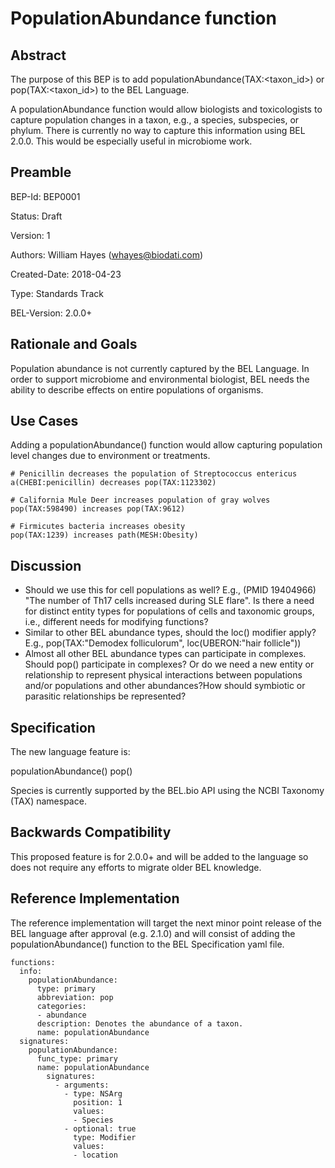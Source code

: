 # PopulationAbundance function

## Abstract

The purpose of this BEP is to add populationAbundance(TAX:<taxon_id>) or pop(TAX:<taxon_id>) to the BEL Language. 

A populationAbundance function would allow biologists and toxicologists to capture population changes in a taxon, e.g., a species, subspecies, or phylum. There is currently no way to capture this information using BEL 2.0.0. This would be especially useful in microbiome work.

## Preamble

BEP-Id: BEP0001

Status: Draft

Version: 1

Authors: William Hayes (whayes@biodati.com)

Created-Date: 2018-04-23

Type: Standards Track

BEL-Version: 2.0.0+

## Rationale and Goals

Population abundance is not currently captured by the BEL Language. In order to support microbiome and environmental biologist, BEL needs the ability to describe effects on entire populations of organisms.

## Use Cases

Adding a populationAbundance() function would allow capturing population level changes due to environment or treatments. 

    # Penicillin decreases the population of Streptococcus entericus
    a(CHEBI:penicillin) decreases pop(TAX:1123302) 
  
    # California Mule Deer increases population of gray wolves
    pop(TAX:598490) increases pop(TAX:9612)
  
    # Firmicutes bacteria increases obesity
    pop(TAX:1239) increases path(MESH:Obesity)
 
## Discussion

* Should we use this for cell populations as well? E.g., (PMID 19404966) "The number of Th17 cells increased during SLE flare". Is there a need for distinct entity types for populations of cells and taxonomic groups, i.e., different needs for modifying functions?
* Similar to other BEL abundance types, should the loc() modifier apply? E.g., pop(TAX:"Demodex folliculorum", loc(UBERON:"hair follicle"))
* Almost all other BEL abundance types can participate in complexes. Should pop() participate in complexes? Or do we need a new entity or relationship to represent physical interactions between populations and/or populations and other abundances?How should symbiotic or parasitic relationships be represented?

## Specification

The new language feature is:

  populationAbundance(<Taxon>)
  pop(<Taxon>)
  
  Species is currently supported by the BEL.bio API using the NCBI Taxonomy (TAX) namespace.

## Backwards Compatibility

This proposed feature is for 2.0.0+ and will be added to the language so does not require any efforts to migrate older BEL knowledge.

## Reference Implementation

The reference implementation will target the next minor point release of the BEL language after approval (e.g. 2.1.0) and will consist of adding the populationAbundance() function to the BEL Specification yaml file.

    functions:
      info:
        populationAbundance:
          type: primary
          abbreviation: pop
          categories:
          - abundance
          description: Denotes the abundance of a taxon.     
          name: populationAbundance
      signatures:
        populationAbundance:
          func_type: primary
          name: populationAbundance
            signatures:
              - arguments:
                - type: NSArg
                  position: 1
                  values:
                  - Species
                - optional: true
                  type: Modifier
                  values:
                  - location
    
